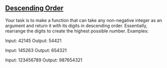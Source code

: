 ## [Descending Order](https://www.codewars.com/kata/5467e4d82edf8bbf40000155/train/typescript)

Your task is to make a function that can take any non-negative integer as an argument and return it with its digits in descending order. Essentially, rearrange the digits to create the highest possible number.
Examples:

Input: 42145 Output: 54421

Input: 145263 Output: 654321

Input: 123456789 Output: 987654321
